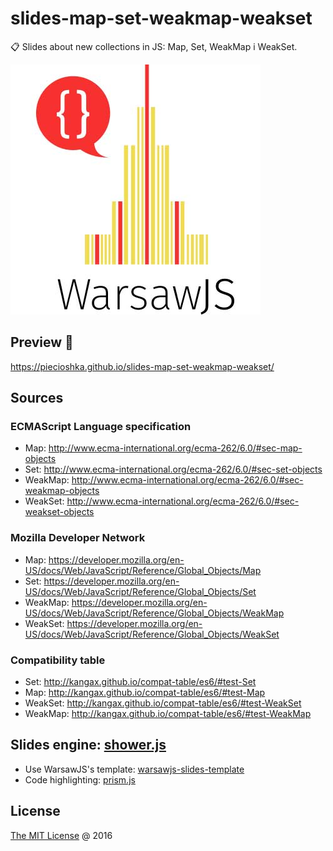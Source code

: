 # slides-map-set-weakmap-weakset

:clipboard: Slides about new collections in JS: Map, Set, WeakMap i WeakSet. 

![Logo](./vendors/shower-warsawjs/images/logo-white-400x400.jpg)

## Preview 🎉

https://piecioshka.github.io/slides-map-set-weakmap-weakset/

## Sources

### ECMAScript Language specification

* Map: http://www.ecma-international.org/ecma-262/6.0/#sec-map-objects
* Set: http://www.ecma-international.org/ecma-262/6.0/#sec-set-objects
* WeakMap: http://www.ecma-international.org/ecma-262/6.0/#sec-weakmap-objects
* WeakSet: http://www.ecma-international.org/ecma-262/6.0/#sec-weakset-objects

### Mozilla Developer Network

* Map: https://developer.mozilla.org/en-US/docs/Web/JavaScript/Reference/Global_Objects/Map
* Set: https://developer.mozilla.org/en-US/docs/Web/JavaScript/Reference/Global_Objects/Set
* WeakMap: https://developer.mozilla.org/en-US/docs/Web/JavaScript/Reference/Global_Objects/WeakMap
* WeakSet: https://developer.mozilla.org/en-US/docs/Web/JavaScript/Reference/Global_Objects/WeakSet

### Compatibility table

* Set: http://kangax.github.io/compat-table/es6/#test-Set
* Map: http://kangax.github.io/compat-table/es6/#test-Map
* WeakSet: http://kangax.github.io/compat-table/es6/#test-WeakSet
* WeakMap: http://kangax.github.io/compat-table/es6/#test-WeakMap

## Slides engine: [shower.js](https://shwr.me/)

* Use WarsawJS's template: [warsawjs-slides-template](https://github.com/warsawjs/warsawjs-slides-template)
* Code highlighting: [prism.js](http://prismjs.com/download.html)

## License

[The MIT License](http://piecioshka.mit-license.org) @ 2016
